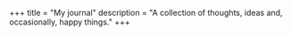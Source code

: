 +++
title = "My journal"
description = "A collection of thoughts, ideas and, occasionally, happy things."
+++